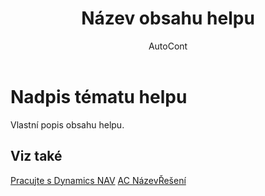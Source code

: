 ﻿---
title: "Název obsahu helpu"
author: AutoCont
ms.custom: na
ms.date: 04/30/2018
ms.reviewer: na
ms.suite: na
ms.tgt_pltfrm: na
ms.topic: article
ms.prod: dynamics-nav-2017
ms.translationtype: 
ms.sourcegitcommit: 
ms.openlocfilehash: 
ms.contentlocale: cs-cz
ms.lasthandoff: 04/30/2018

---

# <a name="ac-NazevReseni-NazevTematu"></a>Nadpis tématu helpu

Vlastní popis obsahu helpu.



## <a name="see-also"></a>Viz také
[Pracujte s Dynamics NAV](ui-work-product.md)
[AC NázevŘešení](ac-NazevReseni.md)
